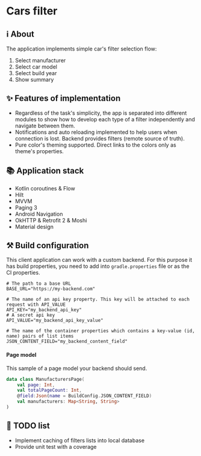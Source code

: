 # Cars filter

## ℹ️ About
The application implements simple car's filter selection flow:
1. Select manufacturer
2. Select car model
3. Select build year
4. Show summary

## ✨ Features of implementation
- Regardless of the task's simplicity, the app is separated into different modules to show how to develop each type of a filter independently and navigate between them.
- Notifications and auto reloading implemented to help users when connection is lost. Backend provides filters (remote source of truth).
- Pure color's theming supported. Direct links to the colors only as theme's properties.

## 📚 Application stack
- Kotlin coroutines & Flow
- Hilt
- MVVM
- Paging 3
- Android Navigation
- OkHTTP & Retrofit 2 & Moshi
- Material design

## ⚒️ Build configuration
This client application can work with a custom backend. For this purpose it has build properties, you need to add into `gradle.properties` file or as the CI properties.
```properties
# The path to a base URL 
BASE_URL="https://my-backend.com"

# The name of an api key property. This key will be attached to each request with API_VALUE 
API_KEY="my_backend_api_key"
# A secret api key
API_VALUE="my_backend_api_key_value"

# The name of the container properties which contains a key-value (id, name) pairs of list items
JSON_CONTENT_FIELD="my_backend_content_field"
```
#### Page model
This sample of a page model your backend should send.
```kotlin
data class ManufacturersPage(
    val page: Int,
    val totalPageCount: Int,
    @field:Json(name = BuildConfig.JSON_CONTENT_FIELD)
    val manufacturers: Map<String, String>
)
```

## 📝 TODO list
- Implement caching of filters lists into local database 
- Provide unit test with a coverage
